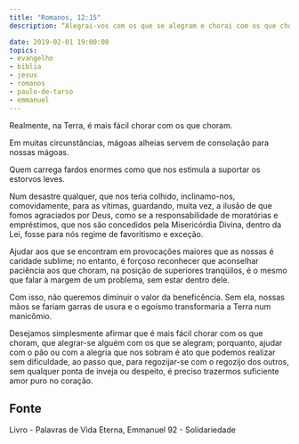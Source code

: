 ```yaml
---
title: "Romanos, 12:15"
description: “Alegrai-vos com os que se alegram e chorai com os que choram.” – Paulo.

date: 2019-02-01 19:00:00
topics: 
- evangelho
- biblia
- jesus
- romanos
- paulo-de-tarso
- emmanuel
---
```


Realmente, na Terra, é mais fácil chorar com os que choram.

Em muitas circunstâncias, mágoas alheias servem de consolação para nossas mágoas.

Quem carrega fardos enormes como que nos estimula a suportar os estorvos leves.

Num desastre qualquer, que nos teria colhido, inclinamo-nos, comovidamente, para as
vítimas, guardando, muita vez, a ilusão de que fomos agraciados por Deus, como se a
responsabilidade de moratórias e empréstimos, que nos são concedidos pela Misericórdia
Divina, dentro da Lei, fosse para nós regime de favoritismo e exceção.

Ajudar aos que se encontram em provocações maiores que as nossas é caridade
sublime; no entanto, é forçoso reconhecer que aconselhar paciência aos que choram, na
posição de superiores tranqüilos, é o mesmo que falar à margem de um problema, sem
estar dentro dele.

Com isso, não queremos diminuir o valor da beneficência. Sem ela, nossas mãos se
fariam garras de usura e o egoísmo transformaria a Terra num manicômio.

Desejamos simplesmente afirmar que é mais fácil chorar com os que choram, que
alegrar-se alguém com os que se alegram; porquanto, ajudar com o pão ou com a alegria
que nos sobram é ato que podemos realizar sem dificuldade, ao passo que, para
regozijar-se com o regozijo dos outros, sem qualquer ponta de inveja ou despeito, é
preciso trazermos suficiente amor puro no coração.



## Fonte
Livro - Palavras de Vida Eterna, Emmanuel
92 - Solidariedade
